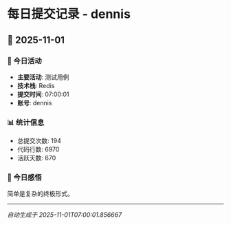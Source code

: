 # 每日提交记录 - dennis

## 📅 2025-11-01

### 🎯 今日活动
- **主要活动**: 测试用例
- **技术栈**: Redis
- **提交时间**: 07:00:01
- **账号**: dennis

### 📊 统计信息
- 总提交次数: 194
- 代码行数: 6970
- 活跃天数: 670

### 💭 今日感悟
简单是复杂的终极形式。

---
*自动生成于 2025-11-01T07:00:01.856667*
